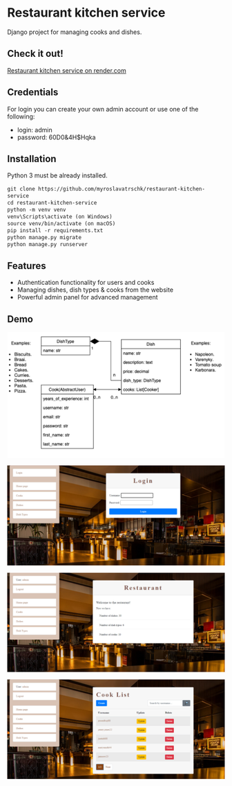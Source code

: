 # Restaurant kitchen service

Django project for managing cooks and dishes.

## Check it out!

[Restaurant kitchen service on render.com](https://restaurant-kitchen-service-42f3.onrender.com)

## Credentials
For login you can create your own admin account or use one of the following:

* login: admin
* password: 60D0&4H$Hqka 

## Installation

Python 3 must be already installed.

```shell
git clone https://github.com/myroslavatrschk/restaurant-kitchen-service
cd restaurant-kitchen-service
python -m venv venv
venv\Scripts\activate (on Windows)
source venv/bin/activate (on macOS)
pip install -r requirements.txt
python manage.py migrate
python manage.py runserver
```
## Features

* Authentication functionality for users and cooks
* Managing dishes, dish types & cooks from the website
* Powerful admin panel for advanced management

## Demo
![DB structure](static/images/db_structure.jpg)

![Login page](static/images/login.jpg)

![Main page](static/images/main_page.jpg)

![Cooks page](static/images/cooks.jpg)

